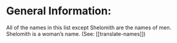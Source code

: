 # General Information:

All of the names in this list except Shelomith are the names of men. Shelomith is a woman’s name. (See: [[translate-names]])